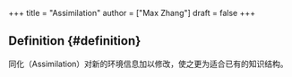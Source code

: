 +++
title = "Assimilation"
author = ["Max Zhang"]
draft = false
+++

## Definition {#definition}

同化（Assimilation）对新的环境信息加以修改，使之更为适合已有的知识结构。